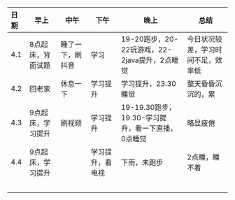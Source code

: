 | 日期 | 早上              | 中午             | 下午             | 晚上                                              | 总结                               |
| :--- | ----------------- | ---------------- | ---------------- | ------------------------------------------------- | ---------------------------------- |
| 4.1  | 8点起床，背面试题 | 睡了一下，刷抖音 | 学习             | 19-20跑步，20-22玩游戏，22-2java提升，2点睡觉     | 今日状况较差，学习时间不足，效率低 |
| 4.2  | 回老家            | 休息一下         | 学习提升         | 学习提升，23.30睡觉                               | 整天昏昏沉沉的，累                 |
| 4.3  | 9点起床，学习提升 | 刷视频           | 学习提升         | 19-19.30跑步，19.30-学习提升，看一下直播，0点睡觉 | 略显疲倦                           |
| 4.4  | 9点起床，学习提升 |                  | 学习提升，看电视 | 下雨，未跑步                                      | 2点睡，睡不着                      |
|      |                   |                  |                  |                                                   |                                    |
|      |                   |                  |                  |                                                   |                                    |
|      |                   |                  |                  |                                                   |                                    |
|      |                   |                  |                  |                                                   |                                    |
|      |                   |                  |                  |                                                   |                                    |

